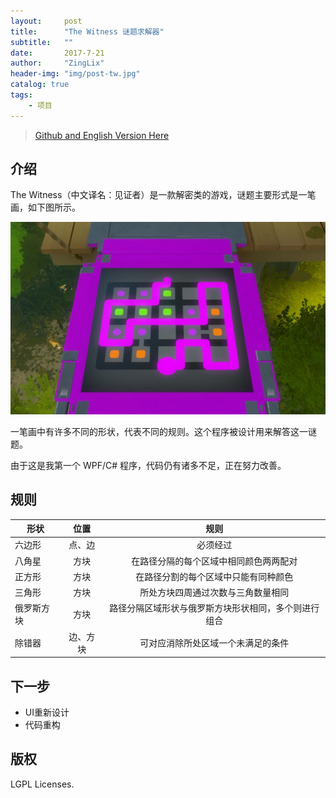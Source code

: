 ```yaml
---
layout:     post
title:      "The Witness 谜题求解器"
subtitle:   ""
date:       2017-7-21
author:     "ZingLix"
header-img: "img/post-tw.jpg"
catalog: true
tags:
    - 项目
---
```


> [Github and English Version Here](https://github.com/ZingLix/TheWitnessSolver)

## 介绍

The Witness（中文译名：见证者）是一款解密类的游戏，谜题主要形式是一笔画，如下图所示。

![1.jpg](/img/in-post\WitnessSolver\1.jpg)

一笔画中有许多不同的形状，代表不同的规则。这个程序被设计用来解答这一谜题。

由于这是我第一个 WPF/C# 程序，代码仍有诸多不足，正在努力改善。


## 规则

| 形状     | 位置  |  规则 |
| ----------------- |:-------:|:-------------:|
| 六边形      | 点、边 | 必须经过|
| 八角星      |   方块    | 在路径分隔的每个区域中相同颜色两两配对|
| 正方形| 方块    |  在路径分割的每个区域中只能有同种颜色|
| 三角形|       方块    | 所处方块四周通过次数与三角数量相同|
| 俄罗斯方块|       方块     | 路径分隔区域形状与俄罗斯方块形状相同，多个则进行组合|
| 除错器 |      边、方块    | 可对应消除所处区域一个未满足的条件|

## 下一步
* UI重新设计
* 代码重构

## 版权
LGPL Licenses.
